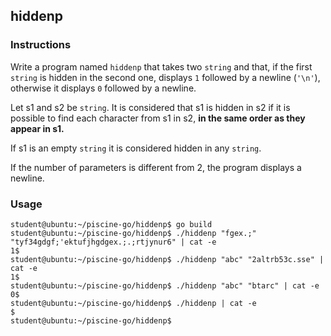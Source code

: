 ## hiddenp

### Instructions

Write a program named `hiddenp` that takes two `string` and that, if the first `string` is hidden in the second one, displays `1` followed by a newline (`'\n'`), otherwise it displays `0` followed by a newline.

Let s1 and s2 be `string`. It is considered that s1 is hidden in s2 if it is possible to find each character from s1 in s2, **in the same order as they appear in s1.**

If s1 is an empty `string` it is considered hidden in any `string`.

If the number of parameters is different from 2, the program displays a newline.

### Usage

```console
student@ubuntu:~/piscine-go/hiddenp$ go build
student@ubuntu:~/piscine-go/hiddenp$ ./hiddenp "fgex.;" "tyf34gdgf;'ektufjhgdgex.;.;rtjynur6" | cat -e
1$
student@ubuntu:~/piscine-go/hiddenp$ ./hiddenp "abc" "2altrb53c.sse" | cat -e
1$
student@ubuntu:~/piscine-go/hiddenp$ ./hiddenp "abc" "btarc" | cat -e
0$
student@ubuntu:~/piscine-go/hiddenp$ ./hiddenp | cat -e
$
student@ubuntu:~/piscine-go/hiddenp$
```
